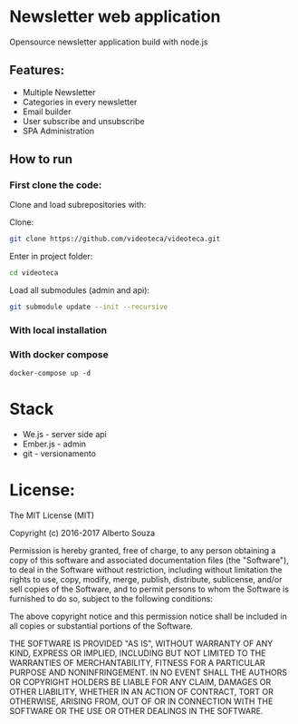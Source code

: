 # Newsletter web application

Opensource newsletter application build with node.js

## Features:

- Multiple Newsletter
- Categories in every newsletter
- Email builder
- User subscribe and unsubscribe
- SPA Administration


## How to run

### First clone the code:

Clone and load subrepositories with:

Clone:

```sh
git clone https://github.com/videoteca/videoteca.git
```

Enter in project folder:

```sh
cd videoteca
```

Load all submodules (admin and api):

```sh
git submodule update --init --recursive
```

### With local installation

### With docker compose

```
docker-compose up -d
```

# Stack

- We.js - server side api
- Ember.js - admin
- git - versionamento

# License:

The MIT License (MIT)

Copyright (c) 2016-2017 Alberto Souza

Permission is hereby granted, free of charge, to any person obtaining a copy of this software and associated documentation files (the "Software"), to deal in the Software without restriction, including without limitation the rights to use, copy, modify, merge, publish, distribute, sublicense, and/or sell copies of the Software, and to permit persons to whom the Software is furnished to do so, subject to the following conditions:

The above copyright notice and this permission notice shall be included in all copies or substantial portions of the Software.

THE SOFTWARE IS PROVIDED "AS IS", WITHOUT WARRANTY OF ANY KIND, EXPRESS OR IMPLIED, INCLUDING BUT NOT LIMITED TO THE WARRANTIES OF MERCHANTABILITY, FITNESS FOR A PARTICULAR PURPOSE AND NONINFRINGEMENT. IN NO EVENT SHALL THE AUTHORS OR COPYRIGHT HOLDERS BE LIABLE FOR ANY CLAIM, DAMAGES OR OTHER LIABILITY, WHETHER IN AN ACTION OF CONTRACT, TORT OR OTHERWISE, ARISING FROM, OUT OF OR IN CONNECTION WITH THE SOFTWARE OR THE USE OR OTHER DEALINGS IN THE SOFTWARE.